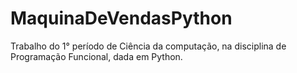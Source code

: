 # MaquinaDeVendasPython
Trabalho do 1° período de Ciência da computação, na disciplina de Programação Funcional, dada em Python.

